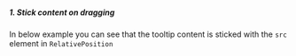 ##### 1. Stick content on dragging

In below example you can see that the tooltip content is sticked with the `src` element in `RelativePosition`
